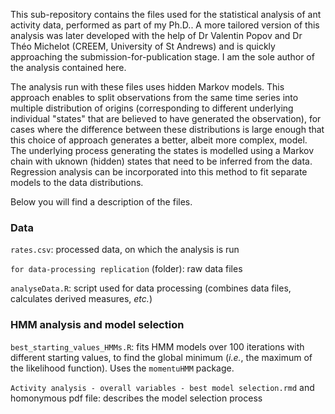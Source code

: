 This sub-repository contains the files used for the statistical analysis of ant activity data, performed as part of my Ph.D.. A more tailored version of this analysis was later developed with the help of Dr Valentin Popov and Dr Théo Michelot (CREEM, University of St Andrews) and is quickly approaching the submission-for-publication stage. I am the sole author of the analysis contained here.

The analysis run with these files uses hidden Markov models. This approach enables to split observations from the same time series into multiple distribution of origins (corresponding to different underlying individual "states" that are believed to have generated the observation), for cases where the difference between these distributions is large enough that this choice of approach generates a better, albeit more complex, model. The underlying process generating the states is modelled using a Markov chain with uknown (hidden) states that need to be inferred from the data. Regression analysis can be incorporated into this method to fit separate models to the data distributions.

Below you will find a description of the files.

### Data
`rates.csv`: processed data, on which the analysis is run
  
 `for data-processing replication` (folder): raw data files  
   
  `analyseData.R`: script used for data processing  (combines data files, calculates derived measures, _etc._)
    
    
 ### HMM analysis and model selection   
 `best_starting_values_HMMs.R`: fits HMM models over 100 iterations with different starting values, to find the global minimum (_i.e._, the maximum of the likelihood function). Uses the `momentuHMM` package.  
  
 `Activity analysis - overall variables - best model selection.rmd` and homonymous pdf file:  describes the model selection process
